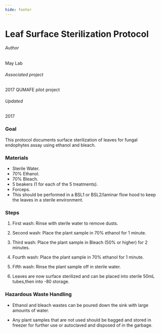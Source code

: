 ```yaml
---
hide: footer
---
```


# Leaf Surface Sterilization Protocol
###### Author
May Lab 

###### Associated project
2017 QUMAFE pilot project

###### Updated
2017

### Goal

This protocol documents surface sterilization of leaves for fungal endophytes assay using ethanol and bleach.

### Materials

- Sterile Water.
- 70% Ethanol.
- 70% Bleach.
- 5 beakers (1 for each of the 5 treatments).
- Forceps.
- This should be performed in a BSL1 or BSL2/laminar flow hood to keep the leaves in a sterile environment.

### Steps

1. First wash: Rinse with sterile water to remove dusts.

2. Second wash: Place the plant sample in 70% ethanol for 1 minute.

3. Third wash: Place the plant sample in Bleach (50% or higher) for 2 minutes.

4. Fourth wash: Place the plant sample in 70% ethanol for 1 minute.

5. Fifth wash: Rinse the plant sample off in sterile water.

6. Leaves are now surface sterilized and can be placed into sterile 50mL tubes,then into -80 storage.

### Hazardous Waste Handling

- Ethanol and bleach wastes can be poured down the sink with large amounts of water.

- Any plant samples that are not used should be bagged and stored in freezer for further use or autoclaved and disposed of in the garbage.
